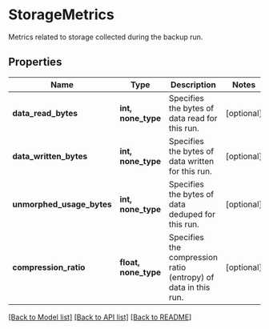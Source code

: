 # StorageMetrics

Metrics related to storage collected during the backup run.

## Properties
Name | Type | Description | Notes
------------ | ------------- | ------------- | -------------
**data_read_bytes** | **int, none_type** | Specifies the bytes of data read for this run. | [optional] 
**data_written_bytes** | **int, none_type** | Specifies the bytes of data written for this run. | [optional] 
**unmorphed_usage_bytes** | **int, none_type** | Specifies the bytes of data deduped for this run. | [optional] 
**compression_ratio** | **float, none_type** | Specifies the compression ratio (entropy) of data in this run. | [optional] 

[[Back to Model list]](../README.md#documentation-for-models) [[Back to API list]](../README.md#documentation-for-api-endpoints) [[Back to README]](../README.md)


